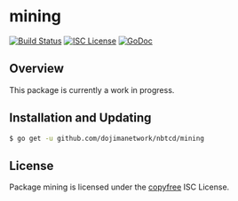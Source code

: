 mining
======

[![Build Status](https://github.com/dojimanetwork/nbtcd/workflows/Build%20and%20Test/badge.svg)](https://github.com/dojimanetwork/nbtcd/actions)
[![ISC License](http://img.shields.io/badge/license-ISC-blue.svg)](http://copyfree.org)
[![GoDoc](https://img.shields.io/badge/godoc-reference-blue.svg)](https://pkg.go.dev/github.com/dojimanetwork/nbtcd/mining)

## Overview

This package is currently a work in progress.

## Installation and Updating

```bash
$ go get -u github.com/dojimanetwork/nbtcd/mining
```

## License

Package mining is licensed under the [copyfree](http://copyfree.org) ISC
License.
